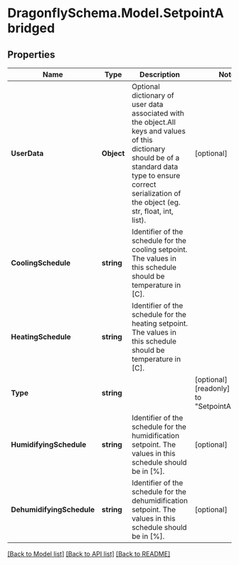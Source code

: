 
# DragonflySchema.Model.SetpointAbridged

## Properties

Name | Type | Description | Notes
------------ | ------------- | ------------- | -------------
**UserData** | **Object** | Optional dictionary of user data associated with the object.All keys and values of this dictionary should be of a standard data type to ensure correct serialization of the object (eg. str, float, int, list). | [optional] 
**CoolingSchedule** | **string** | Identifier of the schedule for the cooling setpoint. The values in this schedule should be temperature in [C]. | 
**HeatingSchedule** | **string** | Identifier of the schedule for the heating setpoint. The values in this schedule should be temperature in [C]. | 
**Type** | **string** |  | [optional] [readonly] [default to "SetpointAbridged"]
**HumidifyingSchedule** | **string** | Identifier of the schedule for the humidification setpoint. The values in this schedule should be in [%]. | [optional] 
**DehumidifyingSchedule** | **string** | Identifier of the schedule for the dehumidification setpoint. The values in this schedule should be in [%]. | [optional] 

[[Back to Model list]](../README.md#documentation-for-models)
[[Back to API list]](../README.md#documentation-for-api-endpoints)
[[Back to README]](../README.md)

